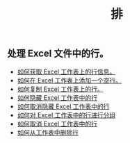 ﻿---
title: 排
second_title: Aspose.Cells Cloud Documen
type: docs
url: /zh/rows/
aliases: [/working-with-rows/]
keywords: Working with rows on an Excel file
description: Aspose.Cells Cloud REST API 支持处理 Excel 文件中的行。 SDK支持多种开发语言。它们包括 Android、C#、Go、Java、NodeJS、Perl、PHP、Python、Ruby 和 swift
weight: 100
---
## 处理 Excel 文件中的行。

- [如何获取 Excel 工作表上的行信息。](/cells/zh/rows/get/row/)
- [如何在 Excel 工作表上添加一个空行。](/cells/zh/rows/add/row/)
- [如何复制 Excel 工作表上的行。](/cells/zh/rows/copy/)
- [如何隐藏 Excel 工作表中的行](/cells/zh/rows/hide/)
- [如何取消隐藏 Excel 工作表中的行](/cells/zh/rows/unhide/)
- [如何对 Excel 工作表中的行进行分组](/cells/zh/rows/group/)
- [如何取消 Excel 工作表中的行](/cells/zh/rows/ungroup/)
- [如何从工作表中删除行](/cells/zh/rows/delete/)


